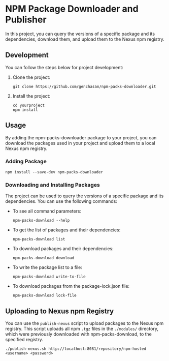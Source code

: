 # NPM Package Downloader and Publisher

In this project, you can query the versions of a specific package and its dependencies, download them, and upload them to the Nexus npm registry.

## Development

You can follow the steps below for project development:

1. Clone the project:
    ```
    git clone https://github.com/genchasan/npm-packs-downloader.git
    ```

2. Install the project:
    ```
    cd yourproject
    npm install
    ```

## Usage

By adding the npm-packs-downloader package to your project, you can download the packages used in your project and upload them to a local Nexus npm registry.

### Adding Package

```
npm install --save-dev npm-packs-downloader
```

### Downloading and Installing Packages

The project can be used to query the versions of a specific package and its dependencies. You can use the following commands:

- To see all command parameters:
    ```
    npm-packs-download --help
    ```

- To get the list of packages and their dependencies:
    ```
    npm-packs-download list
    ```

- To download packages and their dependencies:
    ```
    npm-packs-download download
    ```

- To write the package list to a file:
    ```
    npm-packs-download write-to-file
    ```

- To download packages from the package-lock.json file:
    ```
    npm-packs-download lock-file
    ```

## Uploading to Nexus npm Registry

You can use the `publish-nexus` script to upload packages to the Nexus npm registry. This script uploads all npm `.tgz` files in the `./modules/` directory, which were previously downloaded with npm-packs-download, to the specified registry.

```
./publish-nexus.sh http://localhost:8081/repository/npm-hosted    <username> <password>
```
